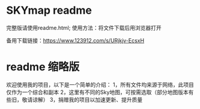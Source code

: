 # SKYmap readme
完整版请使用readme.html;
使用方法：将文件下载后用浏览器打开

备用下载链接：https://www.123912.com/s/URjkjv-EcsxH

# readme 缩略版
欢迎使用我的项目，以下是一个简单的介绍：
1，所有文件均来源于网络，此项目仅作为一个综合和副本
2，这里有不同的Sky地图，可按需选取（部分地图版本有些旧，敬请谅解）
3，捐赠我的项目以加速更新、提升质量